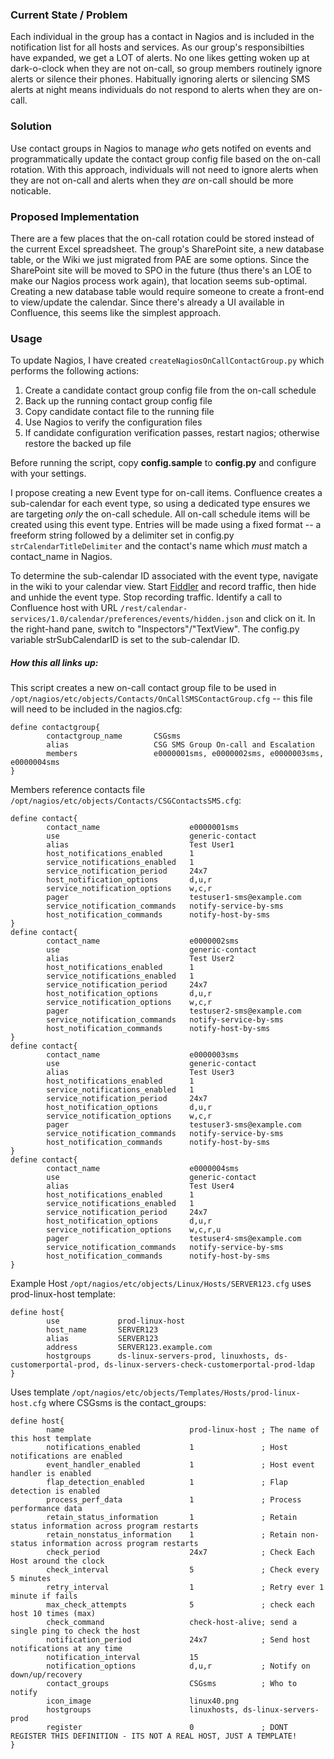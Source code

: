 ### Current State / Problem
Each individual in the group has a contact in Nagios and is included in the notification list for all hosts and services. As our group's responsibilties have expanded, we get a LOT of alerts. No one likes getting woken up at dark-o-clock when they are not on-call, so group members routinely ignore alerts or silence their phones. Habitually ignoring alerts or silencing SMS alerts at night means individuals do not respond to alerts when they are on-call. 

### Solution
Use contact groups in Nagios to manage *who* gets notifed on events and programmatically update the contact group config file based on the on-call rotation. With this approach, individuals will not need to ignore alerts when they are not on-call and alerts when they *are* on-call should be more noticable. 

### Proposed Implementation
There are a few places that the on-call rotation could be stored instead of the current Excel spreadsheet. The group's SharePoint site, a new database table, or the Wiki we just migrated from PAE are some options. Since the SharePoint site will be moved to SPO in the future (thus there's an LOE to make our Nagios process work again), that location seems sub-optimal. Creating a new database table would require someone to create a front-end to view/update the calendar. Since there's already a UI available in Confluence, this seems like the simplest approach. 

### Usage
To update Nagios, I have created `createNagiosOnCallContactGroup.py` which performs the following actions:
1. Create a candidate contact group config file from the on-call schedule 
1. Back up the running contact group config file
1. Copy candidate contact file to the running file
1. Use Nagios to verify the configuration files
1. If candidate configuration verification passes, restart nagios; otherwise restore the backed up file

Before running the script, copy **config.sample** to **config.py** and configure with your settings. 

I propose creating a new Event type for on-call items. Confluence creates a sub-calendar for each event type, so using a dedicated type ensures we are targeting *only* the on-call schedule. All on-call schedule items will be created using this event type. Entries will be made using a fixed format -- a freeform string followed by a delimiter set in config.py `strCalendarTitleDelimiter` and the contact's name which *must* match a contact_name in Nagios. 

To determine the sub-calendar ID associated with the event type, navigate in the wiki to your calendar view. Start [Fiddler](https://www.telerik.com/fiddler) and record traffic, then hide and unhide the event type. Stop recording traffic. Identify a call to Confluence host with URL `/rest/calendar-services/1.0/calendar/preferences/events/hidden.json` and click on it. In the right-hand pane, switch to "Inspectors"/"TextView". The config.py variable strSubCalendarID is set to the sub-calendar ID. 



##### How this all links up:
This script creates a new on-call contact group file to be used in `/opt/nagios/etc/objects/Contacts/OnCallSMSContactGroup.cfg` -- this file will need to be included in the nagios.cfg:
~~~~
define contactgroup{
        contactgroup_name       CSGsms
        alias                   CSG SMS Group On-call and Escalation
        members                 e0000001sms, e0000002sms, e0000003sms, e0000004sms
}
~~~~

Members reference contacts file `/opt/nagios/etc/objects/Contacts/CSGContactsSMS.cfg`:
~~~~
define contact{
        contact_name                    e0000001sms
        use                             generic-contact
        alias                           Test User1
        host_notifications_enabled      1
        service_notifications_enabled   1
        service_notification_period     24x7
        host_notification_options       d,u,r
        service_notification_options    w,c,r
        pager                           testuser1-sms@example.com
        service_notification_commands   notify-service-by-sms
        host_notification_commands      notify-host-by-sms
}
define contact{
        contact_name                    e0000002sms
        use                             generic-contact
        alias                           Test User2
        host_notifications_enabled      1
        service_notifications_enabled   1
        service_notification_period     24x7
        host_notification_options       d,u,r
        service_notification_options    w,c,r
        pager                           testuser2-sms@example.com
        service_notification_commands   notify-service-by-sms
        host_notification_commands      notify-host-by-sms
}
define contact{
        contact_name                    e0000003sms
        use                             generic-contact
        alias                           Test User3
        host_notifications_enabled      1
        service_notifications_enabled   1
        service_notification_period     24x7
        host_notification_options       d,u,r
        service_notification_options    w,c,r
        pager                           testuser3-sms@example.com
        service_notification_commands   notify-service-by-sms
        host_notification_commands      notify-host-by-sms
}
define contact{
        contact_name                    e0000004sms
        use                             generic-contact
        alias                           Test User4
        host_notifications_enabled      1
        service_notifications_enabled   1
        service_notification_period     24x7
        host_notification_options       d,u,r
        service_notification_options    w,c,r,u
        pager                           testuser4-sms@example.com
        service_notification_commands   notify-service-by-sms
        host_notification_commands      notify-host-by-sms
}
~~~~

Example Host `/opt/nagios/etc/objects/Linux/Hosts/SERVER123.cfg` uses prod-linux-host template:
~~~~
define host{
        use             prod-linux-host
        host_name       SERVER123
        alias           SERVER123
        address         SERVER123.example.com
        hostgroups      ds-linux-servers-prod, linuxhosts, ds-customerportal-prod, ds-linux-servers-check-customerportal-prod-ldap
}
~~~~

Uses template `/opt/nagios/etc/objects/Templates/Hosts/prod-linux-host.cfg` where CSGsms is the contact_groups:
~~~~
define host{
        name                            prod-linux-host ; The name of this host template
        notifications_enabled           1               ; Host notifications are enabled
        event_handler_enabled           1               ; Host event handler is enabled
        flap_detection_enabled          1               ; Flap detection is enabled
        process_perf_data               1               ; Process performance data
        retain_status_information       1               ; Retain status information across program restarts
        retain_nonstatus_information    1               ; Retain non-status information across program restarts
        check_period                    24x7            ; Check Each Host around the clock
        check_interval                  5               ; Check every 5 minutes
        retry_interval                  1               ; Retry ever 1 minute if fails
        max_check_attempts              5               ; check each host 10 times (max)
        check_command                   check-host-alive; send a single ping to check the host
        notification_period             24x7            ; Send host notifications at any time
        notification_interval           15
        notification_options            d,u,r           ; Notify on down/up/recovery
        contact_groups                  CSGsms          ; Who to notify
        icon_image                      linux40.png
        hostgroups                      linuxhosts, ds-linux-servers-prod
        register                        0               ; DONT REGISTER THIS DEFINITION - ITS NOT A REAL HOST, JUST A TEMPLATE!
}
~~~~



